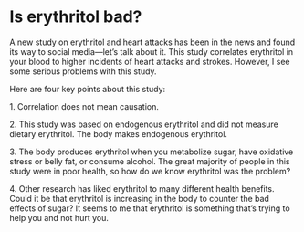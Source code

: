 # Is erythritol bad?

A new study on erythritol and heart attacks has been in the news and found its way to social media—let’s talk about it. This study correlates erythritol in your blood to higher incidents of heart attacks and strokes. However, I see some serious problems with this study.

Here are four key points about this study:

1\. Correlation does not mean causation.

2\. This study was based on endogenous erythritol and did not measure dietary erythritol. The body makes endogenous erythritol.

3\. The body produces erythritol when you metabolize sugar, have oxidative stress or belly fat, or consume alcohol. The great majority of people in this study were in poor health, so how do we know erythritol was the problem?

4\. Other research has liked erythritol to many different health benefits. Could it be that erythritol is increasing in the body to counter the bad effects of sugar? It seems to me that erythritol is something that’s trying to help you and not hurt you.